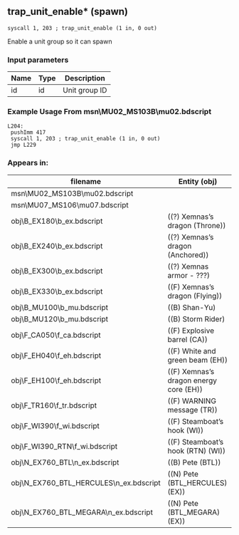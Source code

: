 ## trap_unit_enable* (spawn)

`syscall 1, 203 ; trap_unit_enable (1 in, 0 out)`

Enable a unit group so it can spawn

### Input parameters
| Name | Type | Description
|------|------|------------
| id   | id   | Unit group ID


### Example Usage From msn\MU02_MS103B\mu02.bdscript
```plaintext
L204:
 pushImm 417
 syscall 1, 203 ; trap_unit_enable (1 in, 0 out)
 jmp L229
```


### Appears in:
| filename | Entity (obj)
|----------|-------------
| msn\MU02_MS103B\mu02.bdscript       |           
| msn\MU07_MS106\mu07.bdscript       |           
| obj\B_EX180\b_ex.bdscript       | ((?) Xemnas’s dragon (Throne))          
| obj\B_EX240\b_ex.bdscript       | ((?) Xemnas’s dragon (Anchored))          
| obj\B_EX300\b_ex.bdscript       | ((?) Xemnas armor - ???)          
| obj\B_EX330\b_ex.bdscript       | ((F) Xemnas’s dragon (Flying))          
| obj\B_MU100\b_mu.bdscript       | ((B) Shan-Yu)          
| obj\B_MU120\b_mu.bdscript       | ((B) Storm Rider)          
| obj\F_CA050\f_ca.bdscript       | ((F) Explosive barrel (CA))          
| obj\F_EH040\f_eh.bdscript       | ((F) White and green beam (EH))          
| obj\F_EH100\f_eh.bdscript       | ((F) Xemnas’s dragon energy core (EH))          
| obj\F_TR160\f_tr.bdscript       | ((F) WARNING message (TR))          
| obj\F_WI390\f_wi.bdscript       | ((F) Steamboat’s hook (WI))          
| obj\F_WI390_RTN\f_wi.bdscript       | ((F) Steamboat’s hook (RTN) (WI))          
| obj\N_EX760_BTL\n_ex.bdscript       | ((B) Pete (BTL))          
| obj\N_EX760_BTL_HERCULES\n_ex.bdscript       | ((N) Pete (BTL_HERCULES) (EX))          
| obj\N_EX760_BTL_MEGARA\n_ex.bdscript       | ((N) Pete (BTL_MEGARA) (EX))          



